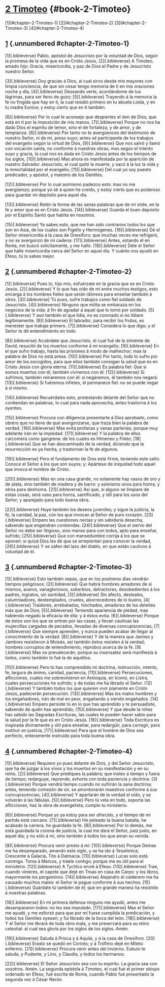 # [2 Timoteo](ch001.xhtml) {#book-2-Timoteo}

<div id="chapterlinks-2-Timoteo" class="chapterlinks">[1](#chapter-2-Timoteo-1) [2](#chapter-2-Timoteo-2) [3](#chapter-2-Timoteo-3) [4](#chapter-2-Timoteo-4) </div>

## [1](ch058.xhtml) {.unnumbered #chapter-2-Timoteo-1} 
[1]{.bibleverse} Pablo, apóstol de Jesucristo por la voluntad de Dios, según la promesa de la vida que es en Cristo Jesús, [2]{.bibleverse} A Timoteo, amado hijo: Gracia, misericordia, y paz de Dios el Padre y de Jesucristo nuestro Señor.

[3]{.bibleverse} Doy gracias á Dios, al cual sirvo desde mis mayores con limpia conciencia, de que sin cesar tengo memoria de ti en mis oraciones noche y día; [4]{.bibleverse} Deseando verte, acordándome de tus lágrimas, para ser lleno de gozo; [5]{.bibleverse} Trayendo á la memoria la fe no fingida que hay en ti, la cual residió primero en tu abuela Loida, y en tu madre Eunice; y estoy cierto que en ti también.

[6]{.bibleverse} Por lo cual te aconsejo que despiertes el don de Dios, que está en ti por la imposición de mis manos. [7]{.bibleverse} Porque no nos ha dado Dios el espíritu de temor, sino el de fortaleza, y de amor, y de templanza. [8]{.bibleverse} Por tanto no te avergüences del testimonio de nuestro Señor, ni de mí, preso suyo; antes sé participante de los trabajos del evangelio según la virtud de Dios, [9]{.bibleverse} Que nos salvó y llamó con vocación santa, no conforme á nuestras obras, mas según el intento suyo y gracia, la cual nos es dada en Cristo Jesús antes de los tiempos de los siglos, [10]{.bibleverse} Mas ahora es manifestada por la aparición de nuestro Salvador Jesucristo, el cual quitó la muerte, y sacó á la luz la vida y la inmortalidad por el evangelio; [11]{.bibleverse} Del cual yo soy puesto predicador, y apóstol, y maestro de los Gentiles.

[12]{.bibleverse} Por lo cual asimismo padezco esto: mas no me avergüenzo; porque yo sé á quien he creído, y estoy cierto que es poderoso para guardar mi depósito para aquel día.

[13]{.bibleverse} Retén la forma de las sanas palabras que de mí oíste, en la fe y amor que es en Cristo Jesús. [14]{.bibleverse} Guarda el buen depósito por el Espíritu Santo que habita en nosotros.

[15]{.bibleverse} Ya sabes esto, que me han sido contrarios todos los que son en Asia, de los cuales son Figello y Hermógenes. [16]{.bibleverse} Dé el Señor misericordia á la casa de Onesíforo; que muchas veces me refrigeró, y no se avergonzó de mi cadena: [17]{.bibleverse} Antes, estando él en Roma, me buscó solícitamente, y me halló. [18]{.bibleverse} Déle el Señor que halle misericordia cerca del Señor en aquel día. Y cuánto nos ayudó en Efeso, tú lo sabes mejor. 

## [2](ch058.xhtml) {.unnumbered #chapter-2-Timoteo-2} 
[1]{.bibleverse} Pues tú, hijo mío, esfuérzate en la gracia que es en Cristo Jesús. [2]{.bibleverse} Y lo que has oído de mí entre muchos testigos, esto encarga á los hombres fieles que serán idóneos para enseñar también á otros. [3]{.bibleverse} Tú pues, sufre trabajos como fiel soldado de Jesucristo. [4]{.bibleverse} Ninguno que milita se embaraza en los negocios de la vida; á fin de agradar á aquel que lo tomó por soldado. [5]{.bibleverse} Y aun también el que lidia, no es coronado si no lidiare legítimamente. [6]{.bibleverse} El labrador, para recibir los frutos, es menester que trabaje primero. [7]{.bibleverse} Considera lo que digo; y el Señor te dé entendimiento en todo.

[8]{.bibleverse} Acuérdate que Jesucristo, el cual fué de la simiente de David, resucitó de los muertos conforme á mi evangelio; [9]{.bibleverse} En el que sufro trabajo, hasta las prisiones á modo de malhechor; mas la palabra de Dios no está presa. [10]{.bibleverse} Por tanto, todo lo sufro por amor de los escogidos, para que ellos también consigan la salud que es en Cristo Jesús con gloria eterna. [11]{.bibleverse} Es palabra fiel: Que si somos muertos con él, también viviremos con él: [12]{.bibleverse} Si sufrimos, también reinaremos con él: si negáremos, él también nos negará: [13]{.bibleverse} Si fuéremos infieles, él permanece fiel: no se puede negar á sí mismo.

[14]{.bibleverse} Recuérdales esto, protestando delante del Señor que no contiendan en palabras, lo cual para nada aprovecha, antes trastorna á los oyentes.

[15]{.bibleverse} Procura con diligencia presentarte á Dios aprobado, como obrero que no tiene de qué avergonzarse, que traza bien la palabra de verdad. [16]{.bibleverse} Mas evita profanas y vanas parlerías; porque muy adelante irán en la impiedad. [17]{.bibleverse} Y la palabra de ellos carcomerá como gangrena: de los cuales es Himeneo y Fileto; [18]{.bibleverse} Que se han descaminado de la verdad, diciendo que la resurrección es ya hecha, y trastornan la fe de algunos.

[19]{.bibleverse} Pero el fundamento de Dios está firme, teniendo este sello: Conoce el Señor á los que son suyos; y: Apártese de iniquidad todo aquel que invoca el nombre de Cristo.

[20]{.bibleverse} Mas en una casa grande, no solamente hay vasos de oro y de plata, sino también de madera y de barro: y asimismo unos para honra, y otros para deshonra. [21]{.bibleverse} Así que, si alguno se limpiare de estas cosas, será vaso para honra, santificado, y útil para los usos del Señor, y aparejado para todo buena obra.

[22]{.bibleverse} Huye también los deseos juveniles; y sigue la justicia, la fe, la caridad, la paz, con los que invocan al Señor de puro corazón. [23]{.bibleverse} Empero las cuestiones necias y sin sabiduría desecha, sabiendo que engendran contiendas. [24]{.bibleverse} Que el siervo del Señor no debe ser litigioso, sino manso para con todos, apto para enseñar, sufrido; [25]{.bibleverse} Que con mansedumbre corrija á los que se oponen: si quizá Dios les dé que se arrepientan para conocer la verdad, [26]{.bibleverse} Y se zafen del lazo del diablo, en que están cautivos á voluntad de él. 

## [3](ch058.xhtml) {.unnumbered #chapter-2-Timoteo-3} 
[1]{.bibleverse} Esto también sepas, que en los postreros días vendrán tiempos peligrosos: [2]{.bibleverse} Que habrá hombres amadores de sí mismos, avaros, vanagloriosos, soberbios, detractores, desobedientes á los padres, ingratos, sin santidad, [3]{.bibleverse} Sin afecto, desleales, calumniadores, destemplados, crueles, aborrecedores de lo bueno, [4]{.bibleverse} Traidores, arrebatados, hinchados, amadores de los deleites más que de Dios; [5]{.bibleverse} Teniendo apariencia de piedad, mas habiendo negado la eficacia de ella: y á éstos evita. [6]{.bibleverse} Porque de éstos son los que se entran por las casas, y llevan cautivas las mujercillas cargadas de pecados, llevadas de diversas concupiscencias; [7]{.bibleverse} Que siempre aprenden, y nunca pueden acabar de llegar al conocimiento de la verdad. [8]{.bibleverse} Y de la manera que Jannes y Jambres resistieron á Moisés, así también éstos resisten á la verdad; hombres corruptos de entendimiento, réprobos acerca de la fe. [9]{.bibleverse} Mas no prevalecerán; porque su insensatez será manifiesta á todos, como también lo fué la de aquéllos.

[10]{.bibleverse} Pero tú has comprendido mi doctrina, instrucción, intento, fe, largura de ánimo, caridad, paciencia, [11]{.bibleverse} Persecuciones, aflicciones, cuales me sobrevinieron en Antioquía, en Iconio, en Listra, cuales persecuciones he sufrido; y de todas me ha librado el Señor. [12]{.bibleverse} Y también todos los que quieren vivir píamente en Cristo Jesús, padecerán persecución. [13]{.bibleverse} Mas los malos hombres y los engañadores, irán de mal en peor, engañando y siendo engañados. [14]{.bibleverse} Empero persiste tú en lo que has aprendido y te persuadiste, sabiendo de quién has aprendido; [15]{.bibleverse} Y que desde la niñez has sabido las Sagradas Escrituras, las cuales te pueden hacer sabio para la salud por la fe que es en Cristo Jesús. [16]{.bibleverse} Toda Escritura es inspirada divinamente y útil para enseñar, para redargüir, para corregir, para instituir en justicia, [17]{.bibleverse} Para que el hombre de Dios sea perfecto, enteramente instruído para toda buena obra. 

## [4](ch058.xhtml) {.unnumbered #chapter-2-Timoteo-4} 
[1]{.bibleverse} Requiero yo pues delante de Dios, y del Señor Jesucristo, que ha de juzgar á los vivos y los muertos en su manifestación y en su reino, [2]{.bibleverse} Que prediques la palabra; que instes á tiempo y fuera de tiempo; redarguye, reprende, exhorta con toda paciencia y doctrina. [3]{.bibleverse} Porque vendrá tiempo cuando no sufrirán la sana doctrina; antes, teniendo comezón de oir, se amontonarán maestros conforme á sus concupiscencias, [4]{.bibleverse} Y apartarán de la verdad el oído, y se volverán á las fábulas. [5]{.bibleverse} Pero tú vela en todo, soporta las aflicciones, haz la obra de evangelista, cumple tu ministerio.

[6]{.bibleverse} Porque yo ya estoy para ser ofrecido, y el tiempo de mi partida está cercano. [7]{.bibleverse} He peleado la buena batalla, he acabado la carrera, he guardado la fe. [8]{.bibleverse} Por lo demás, me está guardada la corona de justicia, la cual me dará el Señor, juez justo, en aquel día; y no sólo á mí, sino también á todos los que aman su venida.

[9]{.bibleverse} Procura venir presto á mí: [10]{.bibleverse} Porque Demas me ha desamparado, amando este siglo, y se ha ido á Tesalónica; Crescente á Galacia, Tito á Dalmacia. [11]{.bibleverse} Lucas solo está conmigo. Toma á Marcos, y tráele contigo; porque me es útil para el ministerio. [12]{.bibleverse} A Tychîco envié á Efeso. [13]{.bibleverse} Trae, cuando vinieres, el capote que dejé en Troas en casa de Carpo: y los libros, mayormente los pergaminos. [14]{.bibleverse} Alejandro el calderero me ha causado muchos males: el Señor le pague conforme á sus hechos. [15]{.bibleverse} Guárdate tú también de él; que en grande manera ha resistido á nuestras palabras.

[16]{.bibleverse} En mi primera defensa ninguno me ayudó, antes me desampararon todos: no les sea imputado. [17]{.bibleverse} Mas el Señor me ayudó, y me esforzó para que por mí fuese cumplida la predicación, y todos los Gentiles oyesen; y fuí librado de la boca del león. [18]{.bibleverse} Y el Señor me librará de toda obra mala, y me preservará para su reino celestial: al cual sea gloria por los siglos de los siglos. Amén.

[19]{.bibleverse} Saluda á Prisca y á Aquila, y á la casa de Onesíforo. [20]{.bibleverse} Erasto se quedó en Corinto; y á Trófimo dejé en Mileto enfermo. [21]{.bibleverse} Procura venir antes del invierno. Eubulo te saluda, y Pudente, y Lino, y Claudia, y todos los hermanos.

[22]{.bibleverse} El Señor Jesucristo sea con tu espíritu. La gracia sea con vosotros. Amén. La segunda epístola á Timoteo, el cual fué el primer obispo ordenado en Efeso, fué escrita de Roma, cuando Pablo fué presentado la segunda vez á César Nerón. 